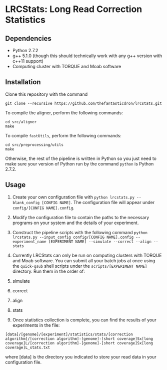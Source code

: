 # LRCStats: Long Read Correction Statistics #

## Dependencies ##
* Python 2.7.2
* g++ 5.1.0 (though this should technically work with any g++ version with c++11 support)
* Computing cluster with TORQUE and Moab software

## Installation ##
Clone this repository with the command 
```
git clone --recursive https://github.com/thefantasticdron/lrcstats.git
```

To compile the aligner, perform the following commands:
```
cd src/aligner
make
```

To compile `fastUtils`, perform the following commands:
```
cd src/preprocessing/utils
make
```

Otherwise, the rest of the pipeline is written in Python so you just need to make sure your version of Python run by the command `python` is Python 2.7.2.

## Usage ##
1. Create your own configuration file with `python lrcstats.py --blank_config [CONFIG NAME]`. The configuration file will appear under `config/[CONFIG NAME].config`.
2. Modify the configuration file to contain the paths to the necessary programs on your system and the details of your experiment.
3. Construct the pipeline scripts with the following command
`
python lrcstats.py --input_config config/[CONFIG NAME].config --experiment_name [EXPERIMENT NAME] --simulate --correct --align --stats
`
4. Currently LRCStats can only be run on computing clusters with TORQUE and Moab software. You can submit all your batch jobs at once using the `quick-qsub` shell scripts under the `scripts/[EXPERIMENT NAME]` directory. Run them in the order of:
  1. simulate
  2. correct
  3. align
  4. stats

5. Once statistics collection is complete, you can find the results of your experiments in the file:
```
[data]/[genome]/[experiment]/statistics/stats/[correction algorithm]/[correction algorithm]-[genome]-[short coverage]Sx[long coverage]L/[correction algorithm]-[genome]-[short coverage]Sx[long coverage]L_stats.txt
```
where [data] is the directory you indicated to store your read data in your configuration file.
